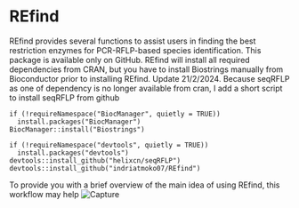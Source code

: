 # REfind

REfind provides several functions to assist users in finding the best restriction enzymes for PCR-RFLP-based species identification. 
This package is available only on GitHub. REfind will install all required dependencies from CRAN, but you have to install Biostrings manually from Bioconductor prior to installing REfind. Update 21/2/2024. Because seqRFLP as one of dependency is no longer available from cran, I add a short script to install seqRFLP from github 

```
if (!requireNamespace("BiocManager", quietly = TRUE))
  install.packages("BiocManager")
BiocManager::install("Biostrings")

if (!requireNamespace("devtools", quietly = TRUE))
  install.packages("devtools")
devtools::install_github("helixcn/seqRFLP")
devtools::install_github("indriatmoko07/REfind")

```

To provide you with a brief overview of the main idea of using REfind, this workflow may help
![Capture](https://github.com/indriatmoko07/REfind/assets/88871879/328326da-3e45-4552-8ed1-cdbc189410f7)
